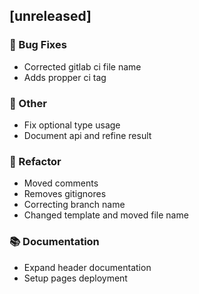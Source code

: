 
## [unreleased]

### 🐛 Bug Fixes

- Corrected gitlab ci file name
- Adds propper ci tag

### 💼 Other

- Fix optional type usage
- Document api and refine result

### 🚜 Refactor

- Moved comments
- Removes gitignores
- Correcting branch name
- Changed template and moved file name

### 📚 Documentation

- Expand header documentation
- Setup pages deployment



